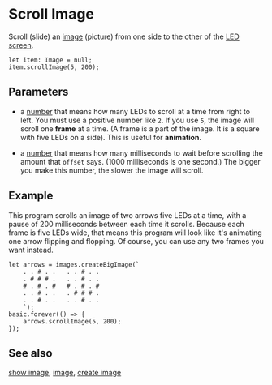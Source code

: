 # Scroll Image

Scroll (slide) an [image](/reference/images/image) (picture) from one
side to the other of the [LED screen](/device/screen).

```sig
let item: Image = null;
item.scrollImage(5, 200);
```

## Parameters

* a [number](/types/number) that means
  how many LEDs to scroll at a time from right to left.
  You must use a positive number like `2`.
  If you use `5`, the image will scroll one **frame** at a time.
  (A frame is a part of the image. It is a square with five LEDs
  on a side). This is useful for **animation**.

* a [number](/types/number) that means
  how many milliseconds to wait before scrolling the amount that
  ``offset`` says. (1000 milliseconds is one second.) The bigger you
  make this number, the slower the image will scroll.

## Example

This program scrolls an image of two arrows five LEDs at a time,
with a pause of 200 milliseconds between each time it scrolls.
Because each frame is five LEDs wide, that means this program
will look like it's animating one arrow flipping and flopping.
Of course, you can use any two frames you want instead.


```blocks
let arrows = images.createBigImage(`
    . . # . .   . . # . .
    . # # # .   . . # . .
    # . # . #   # . # . #
    . . # . .   . # # # .
    . . # . .   . . # . .
    `);
basic.forever(() => {
    arrows.scrollImage(5, 200);
});	
```

## See also

[show image](/reference/images/show-image), [image](/reference/images/image), [create image](/reference/images/create-image)

